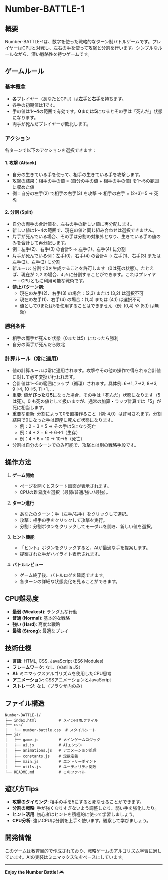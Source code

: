 # Number-BATTLE-1

## 概要

Number-BATTLE-1は、数字を使った戦略的なターン制バトルゲームです。プレイヤーはCPUと対戦し、左右の手を使って攻撃と分割を行います。シンプルなルールながら、深い戦略性を持つゲームです。

## ゲームルール

### 基本概念
- 各プレイヤー（あなたとCPU）は**左手**と**右手**を持ちます。
- 各手の初期値は**1**です。
- 手の値は**1〜4**の範囲で有効です。**0**または**5**になるとその手は「死んだ」状態になります。
- 両手が死んだプレイヤーが敗北します。

### アクション
各ターンで以下のアクションを選択できます：

#### 1. 攻撃 (Attack)
- 自分の生きている手を使って、相手の生きている手を攻撃します。
- 攻撃の結果：相手の手の値 = (自分の手の値 + 相手の手の値) を1〜5の範囲に収めた値
- 例：自分の左手(2) で相手の右手(3) を攻撃 → 相手の右手 = (2+3)=5 → 死ぬ

#### 2. 分割 (Split)
- 自分の両手の合計値を、左右の手の新しい値に再分配します。
- 新しい値は1〜4の範囲で、現在の値と同じ組み合わせは選択できません。
- 片手が死んでいる場合、その手は分割の対象外となり、生きている手の値のみを合計して再分配します。
- 例：左手(2)、右手(3) の合計5 → 左手(1)、右手(4) に分割
- 片手が死んでいる例：左手(0)、右手(4) の合計4 → 左手(1)、右手(3) または 左手(2)、右手(2) に分割
- 新ルール: 分割で0を生成することを許可します（0は死の状態）。たとえば、現在が `2,2` の場合、`4,0` に分割することができます。これはプレイヤー・CPUともに利用可能な戦術です。
- **禁止パターン例**:
  - 現在の左手(2)、右手(3) の場合：(2,3) または (3,2) は選択不可
  - 現在の左手(1)、右手(4) の場合：(1,4) または (4,1) は選択不可
  - 値として0または5を使用することはできません（例: (0,4) や (5,1) は無効）

### 勝利条件
- 相手の両手が死んだ状態（0または5）になったら勝利
- 自分の両手が死んだら敗北

### 計算ルール（常に適用）
- 値の計算ルールは常に適用されます。攻撃やその他の操作で得られる合計値に対して必ず変換が行われます。
- 合計値は1〜5の範囲にラップ（循環）されます。具体例: 6→1, 7→2, 8→3, 9→4, 10→5, 11→1, ...
- 重要: 値が**ぴったり5**になった場合、その手は「死んだ」状態になります（5 は死）。0 も死の値として扱いますが、通常の加算・ラップ計算では「5」が死に相当します。
 - 重要な更新: 分割によって0を直接作ること（例: 4,0）は許可されます。分割結果で0になった手は即座に死んだ状態になります。
   - 例：2 + 3 = 5 → その手は5になり死亡
   - 例：4 + 2 = 6 → 6→1（生存）
   - 例：4 + 6 = 10 → 10→5（死亡）
- 分割は自分のターンでのみ可能で、攻撃とは別の戦略手段です。

## 操作方法

1. **ゲーム開始**
   - ページを開くとスタート画面が表示されます。
   - CPUの難易度を選択（最弱/普通/強い/最強）。

2. **ターン進行**
   - あなたのターン：手（左手/右手）をクリックして選択。
   - 攻撃：相手の手をクリックして攻撃を実行。
   - 分割：分割ボタンをクリックしてモーダルを開き、新しい値を選択。

3. **ヒント機能**
   - 「ヒント」ボタンをクリックすると、AIが最適な手を提案します。
   - 提案された手がハイライト表示されます。

4. **バトルレビュー**
   - ゲーム終了後、バトルログを確認できます。
   - 各ターンの詳細な状態変化を見ることができます。

## CPU難易度

- **最弱 (Weakest)**: ランダムな行動
- **普通 (Normal)**: 基本的な戦略
- **強い (Hard)**: 高度な戦略
- **最強 (Strong)**: 最適なプレイ

## 技術仕様

- **言語**: HTML, CSS, JavaScript (ES6 Modules)
- **フレームワーク**: なし（Vanilla JS）
- **AI**: ミニマックスアルゴリズムを使用したCPU思考
- **アニメーション**: CSSアニメーションとJavaScript
- **ストレージ**: なし（ブラウザ内のみ）

## ファイル構造

```
Number-BATTLE-1/
├── index.html          # メインHTMLファイル
├── css/
│   └── number-battle.css  # スタイルシート
├── js/
│   ├── game.js         # メインゲームロジック
│   ├── ai.js           # AIエンジン
│   ├── animations.js   # アニメーション処理
│   ├── constants.js    # 定数定義
│   ├── main.js         # エントリーポイント
│   └── utils.js        # ユーティリティ関数
└── README.md           # このファイル
```

## 遊び方Tips

- **攻撃のタイミング**: 相手の手を5にすると死なせることができます。
- **分割の戦略**: 手が強くなりすぎないよう調整したり、弱い手を強化したり。
- **ヒント活用**: 初心者はヒントを積極的に使って学習しましょう。
- **CPU分析**: 強いCPUは分割を上手く使います。観察して学びましょう。

## 開発情報

このゲームは教育目的で作成されており、戦略ゲームのアルゴリズム学習に適しています。AIの実装はミニマックス法をベースにしています。

---

**Enjoy the Number Battle!** 🎮